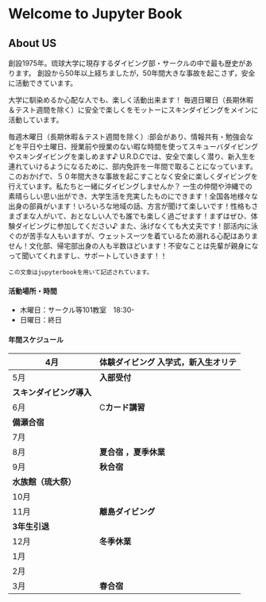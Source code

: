 # Welcome to  Jupyter Book

## About US

創設1975年。琉球大学に現存するダイビング部・サークルの中で最も歴史があります。
創設から50年以上経ちましたが，50年間大きな事故を起こさず，安全に活動できています。

大学に馴染めるか心配な人でも、楽しく活動出来ます！
毎週日曜日（長期休暇＆テスト週間を除く）に安全で楽しくをモットーにスキンダイビングをメインに活動しています。

毎週木曜日（長期休暇＆テスト週間を除く）:部会があり、情報共有・勉強会などを平日や土曜日、授業前や授業のない暇な時間を使ってスキューバダイビングやスキンダイビングを楽しめます♪
U.R.D.Cでは、安全で楽しく潜り、新入生を連れていけるようになるために、部内免許を一年間で取ることになっています。このおかげで、５０年間大きな事故を起こすことなく安全に楽しくダイビングを行えています。私たちと一緒にダイビングしませんか？
一生の仲間や沖縄での素晴らしい思い出ができ、大学生活を充実したものにできます！全国各地様々な出身の部員がいます！いろいろな地域の話、方言が聞けて楽しいです！性格もさまざまな人がいて、おとなしい人でも誰でも楽しく過ごせます！まずはぜひ、体験ダイビングに参加してください♪
また、泳げなくても大丈夫です！部活内に泳ぐのが苦手な人もいますが、ウェットスーツを着ているため溺れる心配はありません！文化部、帰宅部出身の人も半数ほどいます！不安なことは先輩が親身になって聞いてくれますし、サポートしていきます！！

```{tableofcontents}
この文章はjupyterbookを用いて記述されています。
```


#### 活動場所・時間

- 木曜日：サークル等101教室　18:30-
- 日曜日：終日

#### 年間スケジュール

| 4月 |  **体験ダイビング 入学式，新入生オリテ** |
| --- | --- |
| 5月 | **入部受付**
**スキンダイビング導入** |
| 6月 | C**カード講習**
**備瀬合宿** |
| 7月 |  |
| 8月 | **夏合宿 ，夏季休業** |
| 9月 | **秋合宿**
**水族館（琉大祭）** |
| 10月 |  |
| 11月 | **離島ダイビング**
**3年生引退** |
| 12月 | **冬季休業** |
| 1月 |  |
| 2月 |  |
| 3月 | **春合宿** |
